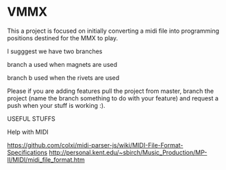 # VMMX
This a project is focused on initially converting a midi file into programming positions destined for the MMX to play.

I sugggest we have two branches 

branch a used when magnets are used

branch b used when the rivets are used

Please if you are adding features pull the project from master, branch the project (name the branch something to do with your feature) and request a push when your stuff is working :).


USEFUL STUFFS

Help with MIDI

https://github.com/colxi/midi-parser-js/wiki/MIDI-File-Format-Specifications
http://personal.kent.edu/~sbirch/Music_Production/MP-II/MIDI/midi_file_format.htm

